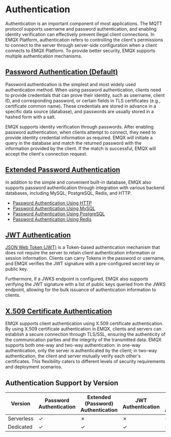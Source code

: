 # Authentication

Authentication is an important component of most applications. The MQTT protocol supports username and password authentication, and enabling identity verification can effectively prevent illegal client connections. In EMQX Platform, authentication refers to controlling the client's permissions to connect to the server through server-side configuration when a client connects to EMQX Platform. To provide better security, EMQX supports multiple authentication mechanisms.

## [Password Authentication (Default)](./default_auth.md)

Password authentication is the simplest and most widely used authentication method. When using password authentication, clients need to provide credentials that can prove their identity, such as username, client ID, and corresponding password, or certain fields in TLS certificates (e.g., certificate common name). These credentials are stored in advance in a specific data source (database), and passwords are usually stored in a hashed form with a salt.

EMQX supports identity verification through passwords. After enabling password authentication, when clients attempt to connect, they need to provide identity credential information as required. EMQX will initiate a query in the database and match the returned password with the information provided by the client. If the match is successful, EMQX will accept the client's connection request.

## [Extended Password Authentication](./custom_auth.md)

In addition to the simple and convenient built-in database, EMQX also supports password authentication through integration with various backend databases, including MySQL, PostgreSQL, Redis, and HTTP.

- [Password Authentication Using HTTP](./http_auth.md)
- [Password Authentication Using MySQL](./mysql_auth.md)
- [Password Authentication Using PostgreSQL](./pgsql_auth.md)
- [Password Authentication Using Redis](./redis_auth.md)

## [JWT Authentication](./jwt_auth.md)

[JSON Web Token (JWT)](https://jwt.io/) is a Token-based authentication mechanism that does not require the server to retain client authentication information or session information. Clients can carry Tokens in the password or username, and EMQX verifies the JWT signature with a pre-configured secret key or public key.

Furthermore, if a JWKS endpoint is configured, EMQX also supports verifying the JWT signature with a list of public keys queried from the JWKS endpoint, allowing for the bulk issuance of authentication information to clients.

## [X.509 Certificate Authentication](./tls_ssl.md)

EMQX supports client authentication using X.509 certificate authentication. By using X.509 certificate authentication in EMQX, clients and servers can establish a secure connection through TLS/SSL, ensuring the authenticity of the communication parties and the integrity of the transmitted data. EMQX supports both one-way and two-way authentication: in one-way authentication, only the server is authenticated by the client; in two-way authentication, the client and server mutually verify each other's certificates. This flexibility caters to different levels of security requirements and deployment scenarios.

## Authentication Support by Version

| **Version** | **Password Authentication** | **Extended (Password) Authentication** | **JWT Authentication** | **X.509 Certificate Authentication** |
| ----------- | --------------------------- | -------------------------------------- | ---------------------- | ------------------------------------ |
| Serverless  | ✓                           | ✗                                      | ✗                      | ✓                                    |
| Dedicated   | ✓                           | ✓                                      | ✓                      | ✓                                    |